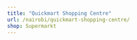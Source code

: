 ```yaml
---
title: "Quickmart Shopping Centre"
url: /nairobi/quickmart-shopping-centre/
shop: Supermarkt
---
```

